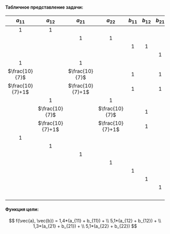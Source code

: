 #### Табличное представление задачи:


 |     $a_{11}$     |     $a_{12}$     |     $a_{21}$     |     $a_{22}$     | $b_{11}$ | $b_{12}$ | $b_{21}$ | $b_{22}$ | знак  |   h   |
 | :--------------: | :--------------: | :--------------: | :--------------: | :------: | :------: | :------: | :------: | :---: | :---: |
 |        1         |        1         |                  |                  |          |          |          |          | $<=$  | 2300  |
 |                  |                  |        1         |        1         |          |          |          |          | $<=$  | 5000  |
 |                  |                  |                  |                  |    1     |    1     |          |          | $<=$  | 4400  |
 |                  |                  |                  |                  |          |          |    1     |    1     | $<=$  | 5800  |
 |        1         |                  |        1         |                  |          |          |          |          | $>=$  | 3000  |
 |  $\frac{10}{7}$  |                  |  $\frac{10}{7}$  |                  |    1     |          |    1     |          | $>=$  | 2300  |
 | $\frac{10}{7}+1$ |                  | $\frac{10}{7}+1$ |                  |    1     |          |    1     |          | $>=$  | 6100  |
 |                  |        1         |                  |        1         |          |          |          |          | $>=$  | 2200  |
 |                  |  $\frac{10}{7}$  |                  |  $\frac{10}{7}$  |          |    1     |          |    1     | $>=$  | 6700  |
 |                  | $\frac{10}{7}+1$ |                  | $\frac{10}{7}+1$ |          |    1     |          |    1     | $>=$  | 9300  |
 |        1         |                  |                  |                  |          |          |          |          | $>=$  |   0   |
 |                  |        1         |                  |                  |          |          |          |          | $>=$  |   0   |
 |                  |                  |        1         |                  |          |          |          |          | $>=$  |   0   |
 |                  |                  |                  |        1         |          |          |          |          | $>=$  |   0   |
 |                  |                  |                  |                  |    1     |          |          |          | $>=$  |   0   |
 |                  |                  |                  |                  |          |    1     |          |          | $>=$  |   0   |
 |                  |                  |                  |                  |          |          |    1     |          | $>=$  |   0   |
 |                  |                  |                  |                  |          |          |          |    1     | $>=$  |   0   |
  

  #### Функция цели:

  $$
    f(\vec{a}, \vec{b}) = 1,4*(a_{11} + b_{11}) + \\
    5,1*(a_{12} + b_{12}) + \\
    1,3*(a_{21} + b_{21}) + \\
    5,1*(a_{22} + b_{22})
  $$
